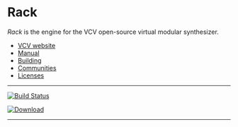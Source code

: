 # Rack

*Rack* is the engine for the VCV open-source virtual modular synthesizer.

- [VCV website](https://vcvrack.com/)
- [Manual](https://vcvrack.com/manual/index.html)
- [Building](https://vcvrack.com/manual/Building.html)
- [Communities](https://vcvrack.com/manual/Communities.html)
- [Licenses](LICENSE.md)

***
[![Build Status](https://dev.azure.com/qnohot/qnohot/_apis/build/status/qno.Rack?branchName=v1)](https://dev.azure.com/qnohot/qnohot/_build/latest?definitionId=11&branchName=v1)

[ ![Download](https://api.bintray.com/packages/qno/conan-public/VCVRackSDK%3Aqno/images/download.svg) ](https://bintray.com/qno/conan-public/VCVRackSDK%3Aqno/_latestVersion)
***
